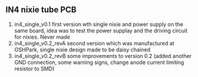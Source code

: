 IN4 nixie tube PCB
------

1. in4_single_v0.1
	first version wth single nixie and power supply on the same board, idea was to test the power supplay and the driving circuit for nixies. Never made
2. in4_single_v0.2_revA
	second version which was manufactured at OSHPark, single nixie design made to be daisy chained
3. in4_single_v0.2_revB
	some improvements to version 0.2 (added another GND connection, some warning signs, change anode current limiting resistor to SMD)
	
